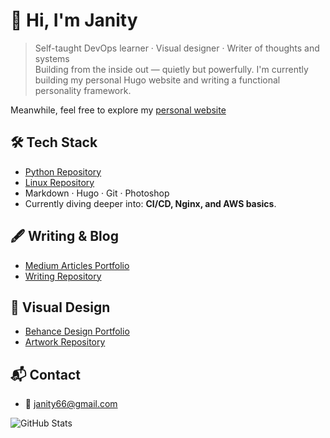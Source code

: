 # 👋 Hi, I'm Janity

> Self-taught DevOps learner · Visual designer · Writer of thoughts and systems  
> Building from the inside out — quietly but powerfully.
> I'm currently building my personal Hugo website and writing a functional personality framework.

Meanwhile, feel free to explore my [personal website](https://janity-hub.github.io/personal-website/)

## 🛠️ Tech Stack

- [Python Repository](https://github.com/Janity-hub/python-scripts-collection)
- [Linux Repository](https://github.com/Janity-hub/linux-practice-project)
- Markdown · Hugo · Git · Photoshop
- Currently diving deeper into: **CI/CD, Nginx, and AWS basics**.

## 🖋️ Writing & Blog

- [Medium Articles Portfolio](https://medium.com/@tinejane68)
- [Writing Repository](https://github.com/Janity-hub/writing-portfolio)

## 🎨 Visual Design

- [Behance Design Portfolio](https://www.behance.net/janity)
- [Artwork Repository](https://github.com/Janity-hub/design-portfolio)

## 📬 Contact
- 📧 janity66@gmail.com

![GitHub Stats](https://github-readme-stats.vercel.app/api?username=janity-hub&show_icons=true&theme=default) 
